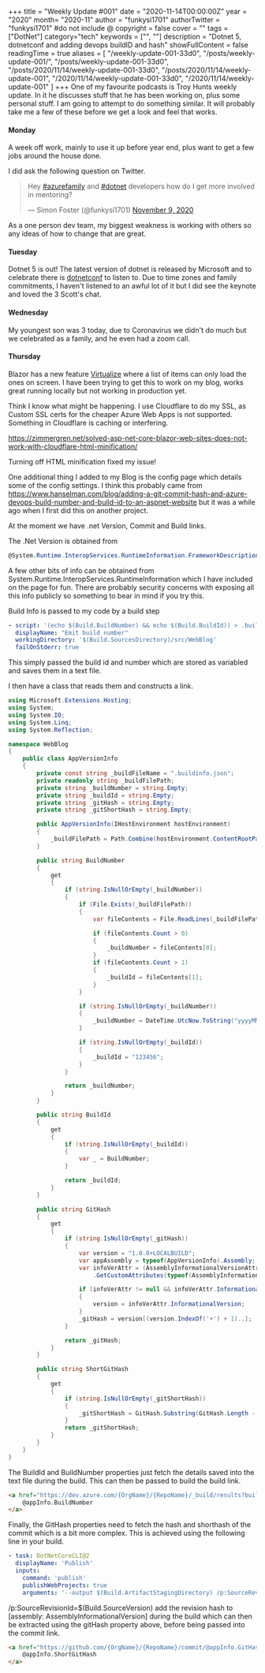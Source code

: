 +++
title = "Weekly Update #001"
date = "2020-11-14T00:00:00Z"
year = "2020"
month= "2020-11"
author = "funkysi1701"
authorTwitter = "funkysi1701" #do not include @
copyright = false
cover = ""
tags = ["DotNet"]
category="tech"
keywords = ["", ""]
description = "Dotnet 5, dotnetconf and adding devops buildID and hash"
showFullContent = false
readingTime = true
aliases = [
    "/weekly-update-001-33d0",
    "/posts/weekly-update-001/",
    "/posts/weekly-update-001-33d0",
    "/posts/2020/11/14/weekly-update-001-33d0",
    "/posts/2020/11/14/weekly-update-001",
    "/2020/11/14/weekly-update-001-33d0",
    "/2020/11/14/weekly-update-001"
]
+++
One of my favourite podcasts is Troy Hunts weekly update. In it he discusses stuff that he has been working on, plus some personal stuff. I am going to attempt to do something similar. It will probably take me a few of these before we get a look and feel that works.

#### Monday 

A week off work, mainly to use it up before year end, plus want to get a few jobs around the house done. 

I did ask the following question on Twitter. 

<blockquote class="twitter-tweet"><p lang="en" dir="ltr">Hey <a href="https://twitter.com/hashtag/azurefamily?src=hash&amp;ref_src=twsrc%5Etfw">#azurefamily</a> and <a href="https://twitter.com/hashtag/dotnet?src=hash&amp;ref_src=twsrc%5Etfw">#dotnet</a> developers how do I get more involved in mentoring?</p>&mdash; Simon Foster (@funkysi1701) <a href="https://twitter.com/funkysi1701/status/1325742644014829568?ref_src=twsrc%5Etfw">November 9, 2020</a></blockquote> <script async src="https://platform.twitter.com/widgets.js" charset="utf-8"></script>

As a one person dev team, my biggest weakness is working with others so any ideas of how to change that are great.

#### Tuesday 

Dotnet 5 is out! The latest version of dotnet is released by Microsoft and to celebrate there is [dotnetconf](https://www.dotnetconf.net/) to listen to. Due to time zones and family commitments, I haven't listened to an awful lot of it but I did see the keynote and loved the 3 Scott's chat. 

#### Wednesday 

My youngest son was 3 today, due to Coronavirus we didn't do much but we celebrated as a family, and he even had a zoom call.

#### Thursday 

Blazor has a new feature [Virtualize](https://docs.microsoft.com/en-us/aspnet/core/blazor/components/virtualization?view=aspnetcore-5.0) where a list of items can only load the ones on screen. I have been trying to get this to work on my blog, works great running locally but not working in production yet.

Think I know what might be happening. I use Cloudflare to do my SSL, as Custom SSL certs for the cheaper Azure Web Apps is not supported. Something in Cloudflare is caching or interfering.

https://zimmergren.net/solved-asp-net-core-blazor-web-sites-does-not-work-with-cloudflare-html-minification/

Turning off HTML minification fixed my issue!

One additional thing I added to my Blog is the config page which details some of the config settings. I think this probably came from https://www.hanselman.com/blog/adding-a-git-commit-hash-and-azure-devops-build-number-and-build-id-to-an-aspnet-website but it was a while ago when I first did this on another project.

At the moment we have .net Version, Commit and Build links.

The .Net Version is obtained from 
```csharp
@System.Runtime.InteropServices.RuntimeInformation.FrameworkDescription
```

A few other bits of info can be obtained from System.Runtime.InteropServices.RuntimeInformation which I have included on the page for fun. There are probably security concerns with exposing all this info publicly so something to bear in mind if you try this. 

Build Info is passed to my code by a build step
```yml
- script: '(echo $(Build.BuildNumber) && echo $(Build.BuildId)) > .buildinfo.json'
  displayName: "Emit build number"
  workingDirectory: '$(Build.SourcesDirectory)/src/WebBlog'
  failOnStderr: true
```
This simply passed the build id and number which are stored as variabled and saves them in a text file.

I then have a class that reads them and constructs a link.
```csharp
using Microsoft.Extensions.Hosting;
using System;
using System.IO;
using System.Linq;
using System.Reflection;

namespace WebBlog
{
    public class AppVersionInfo
    {
        private const string _buildFileName = ".buildinfo.json";
        private readonly string _buildFilePath;
        private string _buildNumber = string.Empty;
        private string _buildId = string.Empty;
        private string _gitHash = string.Empty;
        private string _gitShortHash = string.Empty;

        public AppVersionInfo(IHostEnvironment hostEnvironment)
        {
            _buildFilePath = Path.Combine(hostEnvironment.ContentRootPath, _buildFileName);
        }

        public string BuildNumber
        {
            get
            {
                if (string.IsNullOrEmpty(_buildNumber))
                {
                    if (File.Exists(_buildFilePath))
                    {
                        var fileContents = File.ReadLines(_buildFilePath).ToList();

                        if (fileContents.Count > 0)
                        {
                            _buildNumber = fileContents[0];
                        }
                        if (fileContents.Count > 1)
                        {
                            _buildId = fileContents[1];
                        }
                    }

                    if (string.IsNullOrEmpty(_buildNumber))
                    {
                        _buildNumber = DateTime.UtcNow.ToString("yyyyMMdd") + ".0";
                    }

                    if (string.IsNullOrEmpty(_buildId))
                    {
                        _buildId = "123456";
                    }
                }

                return _buildNumber;
            }
        }

        public string BuildId
        {
            get
            {
                if (string.IsNullOrEmpty(_buildId))
                {
                    var _ = BuildNumber;
                }

                return _buildId;
            }
        }

        public string GitHash
        {
            get
            {
                if (string.IsNullOrEmpty(_gitHash))
                {
                    var version = "1.0.0+LOCALBUILD";
                    var appAssembly = typeof(AppVersionInfo).Assembly;
                    var infoVerAttr = (AssemblyInformationalVersionAttribute)appAssembly
                        .GetCustomAttributes(typeof(AssemblyInformationalVersionAttribute)).FirstOrDefault();

                    if (infoVerAttr != null && infoVerAttr.InformationalVersion.Length > 6)
                    {
                        version = infoVerAttr.InformationalVersion;
                    }
                    _gitHash = version[(version.IndexOf('+') + 1)..];
                }

                return _gitHash;
            }
        }

        public string ShortGitHash
        {
            get
            {
                if (string.IsNullOrEmpty(_gitShortHash))
                {
                    _gitShortHash = GitHash.Substring(GitHash.Length - 6, 6);
                }
                return _gitShortHash;
            }
        }
    }
}
```
The BuildId and BuildNumber properties just fetch the details saved into the text file during the build. This can then be passed to build the build link.
```html
<a href="https://dev.azure.com/{OrgName}/{RepoName}/_build/results?buildId=@appInfo.BuildId&view=results">
    @appInfo.BuildNumber
</a>
```
Finally, the GitHash properties need to fetch the hash and shorthash of the commit which is a bit more complex. This is achieved using the following line in your build.
```yml
- task: DotNetCoreCLI@2
  displayName: 'Publish'
  inputs:
    command: 'publish'
    publishWebProjects: true
    arguments: '--output $(Build.ArtifactStagingDirectory) /p:SourceRevisionId=$(Build.SourceVersion)'
```
/p:SourceRevisionId=$(Build.SourceVersion) add the revision hash to [assembly: AssemblyInformationalVersion] during the build which can then be extracted using the gitHash property above, before being passed into the commit link.
```html
<a href="https://github.com/{OrgName}/{RepoName}/commit/@appInfo.GitHash">
    @appInfo.ShortGitHash
</a>